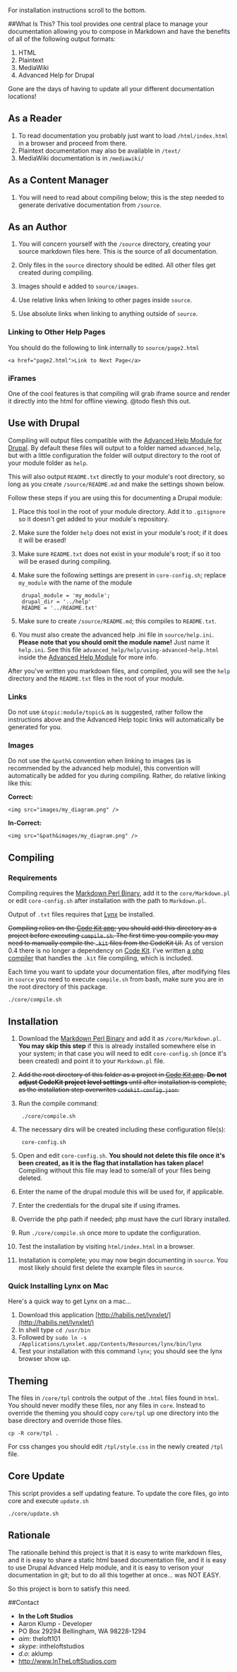 [markdown]:http://daringfireball.net/projects/markdown/
[help_module]:http://drupal.org/project/advanced_help
[codekit]:http://incident57.com/codekit/
[lynx]:http://lynx.isc.org/
For installation instructions scroll to the bottom.

##What Is This?
This tool provides one central place to manage your documentation allowing you to compose in Markdown and have the benefits of all of the following output formats:

1. HTML
2. Plaintext
3. MediaWiki
5. Advanced Help for Drupal

Gone are the days of having to update all your different documentation locations!

## As a Reader
1. To read documentation you probably just want to load `/html/index.html` in a browser and proceed from there.
2. Plaintext documentation may also be available in `/text/`
3. MediaWiki documentation is in `/mediawiki/`

## As a Content Manager
1. You will need to read about compiling below; this is the step needed to generate derivative documentation from `/source`.

## As an Author
1. You will concern yourself with the `/source` directory, creating your source markdown files here.  This is the source of all documentation.

2. Only files in the `source` directory should  be edited.  All other files get created during compiling.

3. Images should e added to `source/images`.

4. Use relative links when linking to other pages inside `source`.

5. Use absolute links when linking to anything outside of `source`.

### Linking to Other Help Pages
You should do the following to link internally to `source/page2.html`

    <a href="page2.html">Link to Next Page</a>

### iFrames
One of the cool features is that compiling will grab iframe source and render it directly into the html for offline viewing.  @todo flesh this out.    

## Use with Drupal
Compiling will output files compatible with the [Advanced Help Module for Drupal][help_module].  By default these files will output to a folder named `advanced_help`, but with a little configuration the folder will output directory to the root of your module folder as `help`.

This will also output `README.txt` directly to your module's root directory, so long as you create `/source/README.md` and make the settings shown below.

Follow these steps if you are using this for documenting a Drupal module:

1. Place this tool in the root of your module directory.  Add it to `.gitignore` so it doesn't get added to your module's repository.
3. Make sure the folder `help` does not exist in your module's root; if it does it will be erased!
4. Make sure `README.txt` does not exist in your module's root; if so it too will be erased during compiling.
1. Make sure the following settings are present in `core-config.sh`; replace `my_module` with the name of the module
        
        drupal_module = 'my_module';
        drupal_dir = '../help'
        README = '../README.txt'
        
2. Make sure to create `/source/README.md`; this compiles to `README.txt`.
3. You must also create the advanced help .ini file in `source/help.ini`.  **Please note that you should omit the module name!**  Just name it `help.ini`.  See this file `advanced_help/help/using-advanced-help.html` inside the [Advanced Help Module][help_module] for more info.

After you've written you markdown files, and compiled, you will see the `help` directory and the `README.txt` files in the root of your module.

### Links
Do not use `&topic:module/topic&` as is suggested, rather follow the instructions above and the Advanced Help topic links will automatically be generated for you.

### Images
Do not use the `&path&` convention when linking to images (as is recommended by the advanced help module), this convention will automatically be added for you during compiling.  Rather, do relative linking like this:

**Correct:**

    <img src="images/my_diagram.png" />

**In-Correct:**

    <img src="&path&images/my_diagram.png" />


## Compiling
### Requirements
Compiling requires the [Markdown Perl Binary][markdown], add it to the `core/Markdown.pl` or edit `core-config.sh` after installation with the path to `Markdown.pl`.

Output of `.txt` files requires that [Lynx][lynx] be installed.

~~Compiling relies on the [Code Kit app][codekit]; you should add this directory as a project before executing `compile.sh`.  The first time you compile you may need to manually compile the `.kit` files from the CodeKit UI.~~ As of version 0.4 there is no longer a dependency on [Code Kit][codekit].  I've written [a php compiler](https://github.com/aklump/kit_php) that handles the `.kit` file compiling, which is included.

Each time you want to update your documentation files, after modifying files in `source` you need to execute `compile.sh` from bash, make sure you are in the root directory of this package.

    ./core/compile.sh
    
## Installation
1. Download the [Markdown Perl Binary][markdown] and add it as `/core/Markdown.pl`.  **You may skip this step** if this is already installed somewhere else in your system; in that case you will need to edit `core-config.sh` (once it's been created) and point it to your `Markdown.pl` file.
1. ~~Add the root directory of this folder as a project in [Code Kit app][codekit]. **Do not adjust CodeKit project level settings** until after installation is complete, as the installation step overwrites `codekit-config.json`.~~
1. Run the compile command:

        ./core/compile.sh

2. The necessary dirs will be created including these configuration file(s):

        core-config.sh
  
1. Open and edit `core-config.sh`. **You should not delete this file once it's been created, as it is the flag that installation has taken place!** Compiling without this file may lead to some/all of your files being deleted.
2. Enter the name of the drupal module this will be used for, if applicable.
3. Enter the credentials for the drupal site if using iframes.
4. Override the php path if needed; php must have the curl library installed.
5. Run `./core/compile.sh` once more to update the configuration.
5. Test the installation by visiting `html/index.html` in a browser.
7. Installation is complete; you may now begin documenting in `source`. You most likely should first delete the example files in `source`.

### Quick Installing Lynx on Mac
Here's a quick way to get Lynx on a mac...

1. Download this application [http://habilis.net/lynxlet/](http://habilis.net/lynxlet/)
2. In shell type `cd /usr/bin`
3. Followed by `sudo ln -s /Applications/Lynxlet.app/Contents/Resources/lynx/bin/lynx`
4. Test your installation with this command `lynx`; you should see the lynx browser show up.
 
   
## Theming
The files in `/core/tpl` controls the output of the `.html` files found in `html`.  You should never modify these files, nor any files in `core`.  Instead to override the theming you should copy `core/tpl` up one directory into the base directory and override those files.

    cp -R core/tpl .
    
For css changes you should edit `/tpl/style.css` in the newly created `/tpl` file.
    

## Core Update
This script provides a self updating feature.  To update the core files, go into core and execute `update.sh`

    ./core/update.sh
    
## Rationale
The rationalle behind this project is that it is easy to write markdown files, and it is easy to share a static html based documentation file, and it is easy to use Drupal Advanced Help module, and it is easy to verison your documentation in git; but to do all this together at once… was NOT EASY.

So this project is born to satisfy this need.

##Contact
* **In the Loft Studios**
* Aaron Klump - Developer
* PO Box 29294 Bellingham, WA 98228-1294
* _aim_: theloft101
* _skype_: intheloftstudios
* _d.o_: aklump
* <http://www.InTheLoftStudios.com>